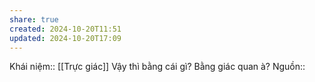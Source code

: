 ```yaml
---
share: true
created: 2024-10-20T11:51
updated: 2024-10-20T17:09
---
```

Khái niệm:: [[Trực giác]]
Vậy thì bằng cái gì? Bằng giác quan à?
Nguồn:: 

